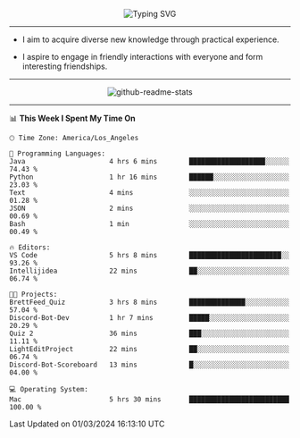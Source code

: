 <p align="center">
  <img src="https://readme-typing-svg.demolab.com?font=Fira+Code&weight=500&size=32&duration=2500&pause=1600&center=true&vCenter=true&random=false&width=1024&height=64&lines=Hi+there+%F0%9F%91%8B;I'm+delighted+you+could+make+it+here+%F0%9F%8E%89;I'm+Harry%2C+a+college+student+still+finding+my+way" alt="Typing SVG" />
</p>


---


- I aim to acquire diverse new knowledge through practical experience.

- I aspire to engage in friendly interactions with everyone and form interesting friendships.


---


<p align="center">
  <img src="https://github-readme-stats.vercel.app/api?username=Harry-Jing&show_icons=true" alt="github-readme-stats"/>
</p>


---

<!--START_SECTION:waka-->
📊 **This Week I Spent My Time On** 

```text
🕑︎ Time Zone: America/Los_Angeles

💬 Programming Languages: 
Java                     4 hrs 6 mins        ███████████████████░░░░░░   74.43 % 
Python                   1 hr 16 mins        ██████░░░░░░░░░░░░░░░░░░░   23.03 % 
Text                     4 mins              ░░░░░░░░░░░░░░░░░░░░░░░░░   01.28 % 
JSON                     2 mins              ░░░░░░░░░░░░░░░░░░░░░░░░░   00.69 % 
Bash                     1 min               ░░░░░░░░░░░░░░░░░░░░░░░░░   00.49 % 

🔥 Editors: 
VS Code                  5 hrs 8 mins        ███████████████████████░░   93.26 % 
Intellijidea             22 mins             ██░░░░░░░░░░░░░░░░░░░░░░░   06.74 % 

🐱‍💻 Projects: 
BrettFeed_Quiz           3 hrs 8 mins        ██████████████░░░░░░░░░░░   57.04 % 
Discord-Bot-Dev          1 hr 7 mins         █████░░░░░░░░░░░░░░░░░░░░   20.29 % 
Quiz 2                   36 mins             ███░░░░░░░░░░░░░░░░░░░░░░   11.11 % 
LightEditProject         22 mins             ██░░░░░░░░░░░░░░░░░░░░░░░   06.74 % 
Discord-Bot-Scoreboard   13 mins             █░░░░░░░░░░░░░░░░░░░░░░░░   04.00 % 

💻 Operating System: 
Mac                      5 hrs 30 mins       █████████████████████████   100.00 % 
```


 Last Updated on 01/03/2024 16:13:10 UTC
<!--END_SECTION:waka-->
